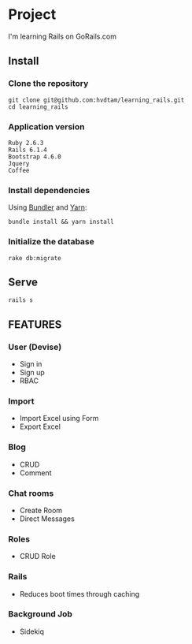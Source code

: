 # Project

I'm learning Rails on GoRails.com

## Install

### Clone the repository

```shell
git clone git@github.com:hvdtam/learning_rails.git
cd learning_rails
```

### Application version

```shell
Ruby 2.6.3
Rails 6.1.4
Bootstrap 4.6.0
Jquery
Coffee
```

### Install dependencies

Using [Bundler](https://github.com/bundler/bundler) and [Yarn](https://github.com/yarnpkg/yarn):

```shell
bundle install && yarn install
```

### Initialize the database

```shell
rake db:migrate
```

## Serve

```shell
rails s
```
## FEATURES
### User (Devise)
- Sign in
- Sign up
- RBAC
### Import
- Import Excel using Form
- Export Excel
### Blog
- CRUD
- Comment
### Chat rooms
- Create Room
- Direct Messages
### Roles
- CRUD Role
### Rails
- Reduces boot times through caching
### Background Job
- Sidekiq